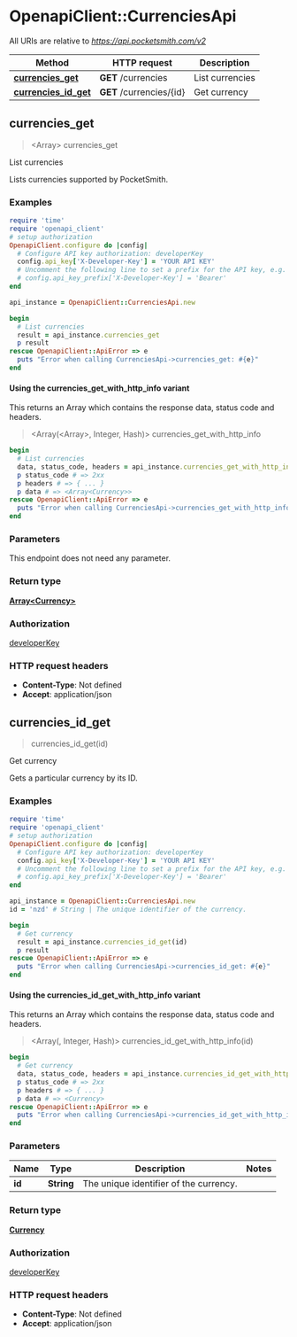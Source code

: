 # OpenapiClient::CurrenciesApi

All URIs are relative to *https://api.pocketsmith.com/v2*

| Method | HTTP request | Description |
| ------ | ------------ | ----------- |
| [**currencies_get**](CurrenciesApi.md#currencies_get) | **GET** /currencies | List currencies |
| [**currencies_id_get**](CurrenciesApi.md#currencies_id_get) | **GET** /currencies/{id} | Get currency |


## currencies_get

> <Array<Currency>> currencies_get

List currencies

Lists currencies supported by PocketSmith.

### Examples

```ruby
require 'time'
require 'openapi_client'
# setup authorization
OpenapiClient.configure do |config|
  # Configure API key authorization: developerKey
  config.api_key['X-Developer-Key'] = 'YOUR API KEY'
  # Uncomment the following line to set a prefix for the API key, e.g. 'Bearer' (defaults to nil)
  # config.api_key_prefix['X-Developer-Key'] = 'Bearer'
end

api_instance = OpenapiClient::CurrenciesApi.new

begin
  # List currencies
  result = api_instance.currencies_get
  p result
rescue OpenapiClient::ApiError => e
  puts "Error when calling CurrenciesApi->currencies_get: #{e}"
end
```

#### Using the currencies_get_with_http_info variant

This returns an Array which contains the response data, status code and headers.

> <Array(<Array<Currency>>, Integer, Hash)> currencies_get_with_http_info

```ruby
begin
  # List currencies
  data, status_code, headers = api_instance.currencies_get_with_http_info
  p status_code # => 2xx
  p headers # => { ... }
  p data # => <Array<Currency>>
rescue OpenapiClient::ApiError => e
  puts "Error when calling CurrenciesApi->currencies_get_with_http_info: #{e}"
end
```

### Parameters

This endpoint does not need any parameter.

### Return type

[**Array&lt;Currency&gt;**](Currency.md)

### Authorization

[developerKey](../README.md#developerKey)

### HTTP request headers

- **Content-Type**: Not defined
- **Accept**: application/json


## currencies_id_get

> <Currency> currencies_id_get(id)

Get currency

Gets a particular currency by its ID.

### Examples

```ruby
require 'time'
require 'openapi_client'
# setup authorization
OpenapiClient.configure do |config|
  # Configure API key authorization: developerKey
  config.api_key['X-Developer-Key'] = 'YOUR API KEY'
  # Uncomment the following line to set a prefix for the API key, e.g. 'Bearer' (defaults to nil)
  # config.api_key_prefix['X-Developer-Key'] = 'Bearer'
end

api_instance = OpenapiClient::CurrenciesApi.new
id = 'nzd' # String | The unique identifier of the currency.

begin
  # Get currency
  result = api_instance.currencies_id_get(id)
  p result
rescue OpenapiClient::ApiError => e
  puts "Error when calling CurrenciesApi->currencies_id_get: #{e}"
end
```

#### Using the currencies_id_get_with_http_info variant

This returns an Array which contains the response data, status code and headers.

> <Array(<Currency>, Integer, Hash)> currencies_id_get_with_http_info(id)

```ruby
begin
  # Get currency
  data, status_code, headers = api_instance.currencies_id_get_with_http_info(id)
  p status_code # => 2xx
  p headers # => { ... }
  p data # => <Currency>
rescue OpenapiClient::ApiError => e
  puts "Error when calling CurrenciesApi->currencies_id_get_with_http_info: #{e}"
end
```

### Parameters

| Name | Type | Description | Notes |
| ---- | ---- | ----------- | ----- |
| **id** | **String** | The unique identifier of the currency. |  |

### Return type

[**Currency**](Currency.md)

### Authorization

[developerKey](../README.md#developerKey)

### HTTP request headers

- **Content-Type**: Not defined
- **Accept**: application/json

